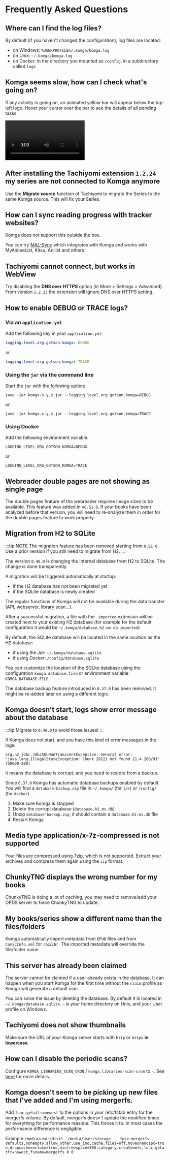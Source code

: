 # Frequently Asked Questions

## Where can I find the log files?

By default (if you haven't changed the configuration), log files are located:
- on Windows: `%USERPROFILE%/.komga/komga.log`
- on Unix: `~/.komga/komga.log`
- on Docker: in the directory you mounted as `/config`, in a subdirectory called `logs`

## Komga seems slow, how can I check what's going on?

If any activity is going on, an animated yellow bar will appear below the top-left logo. Hover your cursor over the bar to see the details of all pending tasks.

<video controls width="250">
    <source src="/assets/media/faq/server-activity.webm"
            type="video/webm">
    Sorry, your browser doesn't support embedded videos.
</video>

## After installing the Tachiyomi extension `1.2.24` my series are not connected to Komga anymore

Use the __Migrate source__ function of Tachiyomi to migrate the Series to the same Komga source. This will fix your Series.

## How can I sync reading progress with tracker websites?

Komga does not support this outside the box.

You can try [MAL-Sync](https://github.com/MALSync/MALSync) which integrates with Komga and works with MyAnimeList, Kitsu, Anilist and others.

## Tachiyomi cannot connect, but works in WebView

Try disabling the __DNS over HTTPS__ option (in More > Settings > Advanced). From version `1.2.23` the extension will ignore DNS over HTTPS setting.

## How to enable DEBUG or TRACE logs?

### Via an `application.yml`

Add the following key in your `application.yml`:

```yaml
logging.level.org.gotson.komga: DEBUG
```

or

```yaml
logging.level.org.gotson.komga: TRACE
```

### Using the `jar` via the command line

Start the `jar` with the following option:

```shell script
java -jar komga-x.y.z.jar --logging.level.org.gotson.komga=DEBUG
```

or

```shell script
java -jar komga-x.y.z.jar --logging.level.org.gotson.komga=TRACE
```

### Using Docker

Add the following environment variable:

```shell script
LOGGING_LEVEL_ORG_GOTSON_KOMGA=DEBUG
```

or

```shell script
LOGGING_LEVEL_ORG_GOTSON_KOMGA=TRACE
```

## Webreader double pages are not showing as single page

The double pages feature of the webreader requires image sizes to be available. This feature was added in v`0.51.0`. If your books have been analyzed before that version, you will need to re-analyze them in order for the double pages feature to work properly.

## Migration from H2 to SQLite

:::tip NOTE
The migration feature has been removed starting from `0.81.0`. Use a prior version if you still need to migrate from H2.
:::

The version `0.48.0` is changing the internal database from H2 to SQLite. The change is done transparently.

A migration will be triggered automatically at startup:
- if the H2 database has not been migrated yet
- if the SQLite database is newly created

The regular functions of Komga will not be available during the data transfer (API, webserver, library scan…).

After a successful migration, a file with the `.imported` extension will be created next to your existing H2 database (for example for the default configuration it would be `~/.komga/database.h2.mv.db.imported`).

By default, the SQLite database will be located in the same location as the H2 database:
- if using the _Jar_: `~/.komga/database.sqlite`
- if using _Docker_: `/config/database.sqlite`

You can customize the location of the SQLite database using the configuration `komga.database.file` or environment variable `KOMGA_DATABASE_FILE`.

The database backup feature introduced in `0.37.0` has been removed. It might be re-added later on using a different logic.

## Komga doesn't start, logs show error message about the database

:::tip
Migrate to `0.48.0` to avoid those issues!
:::

If Komga does not start, and you have this kind of error messages in the logs:

```log
org.h2.jdbc.JdbcSQLNonTransientException: General error: "java.lang.IllegalStateException: Chunk 20221 not found [1.4.200/9]" [50000-200]
```

It means the database is corrupt, and you need to restore from a backup.

Since `0.37.0` Komga has automatic database backups enabled by default. You will find a `database-backup.zip` file in `~/.komga/` (for `jar`) or `/config/` (for `docker`).

1. Make sure Komga is stopped
2. Delete the corrupt database (`database.h2.mv.db`)
3. Unzip `database-backup.zip`, it should contain a `database.h2.mv.db` file
4. Restart Komga

## Media type application/x-7z-compressed is not supported

Your files are compressed using 7zip, which is not supported. Extract your archives and compress them again using the `zip` format.

## ChunkyTNG displays the wrong number for my books

ChunkyTNG is doing a lot of caching, you may need to remove/add your OPDS server to force ChunkyTNG to update.

## My books/series show a different name than the files/folders

Komga automatically import metadata from `EPUB` files and from `ComicInfo.xml` for `cbz`/`cbr`. The imported metadata will override the file/folder name.

## This server has already been claimed

The server cannot be claimed if a user already exists in the database. It can happen when you start Komga for the first time without the `claim` profile as Komga will generate a default user.

You can solve the issue by deleting the database. By default it is located in `~/.komga/database.sqlite`. `~` is your home directory on Unix, and your User profile on Windows.

## Tachiyomi does not show thumbnails

Make sure the URL of your Komga server starts with `http` or `https` **in lowercase**.

## How can I disable the periodic scans?

Configure `KOMGA_LIBRARIES_SCAN_CRON` / `komga.libraries-scan-cron` to `-`. See [here](/installation/configuration.md#komga-libraries-scan-cron-komga-libraries-scan-cron-cron) for more details.

## Komga doesn't seem to be picking up new files that I've added and I'm using mergerfs.

Add `func.getattr=newest` to the options in your /etc/fstab entry for the mergerfs volume. By default, mergerfs doesn't update the modified times for everything for performance reasons. This forces it to. In most cases the performance difference is negligible. 

Example `/media/user/disk*  /media/user/storage    fuse.mergerfs defaults,nonempty,allow_other,use_ino,cache.files=off,moveonenospc=true,dropcacheonclose=true,minfreespace=50G,category.create=mfs,func.getattr=newest,fsname=mergerfs 0 0`
